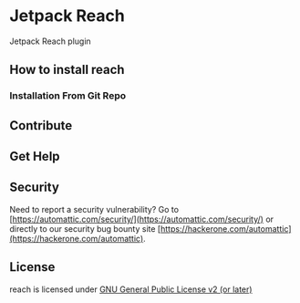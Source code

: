 # Jetpack Reach

Jetpack Reach plugin

## How to install reach

### Installation From Git Repo

## Contribute

## Get Help

## Security

Need to report a security vulnerability? Go to [https://automattic.com/security/](https://automattic.com/security/) or directly to our security bug bounty site [https://hackerone.com/automattic](https://hackerone.com/automattic).

## License

reach is licensed under [GNU General Public License v2 (or later)](./LICENSE.txt)

